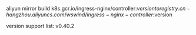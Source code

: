 aliyun mirror build k8s.gcr.io/ingress-nginx/controller:$version to registry.cn-hangzhou.aliyuncs.com/wswind/ingress-nginx-controller:$version

version support list:
v0.40.2